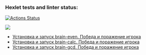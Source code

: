 ### Hexlet tests and linter status:
[![Actions Status](https://github.com/StanislavOkopnyi/python-project-49/workflows/hexlet-check/badge.svg)](https://github.com/StanislavOkopnyi/python-project-49/actions)

<a href="https://codeclimate.com/github/StanislavOkopnyi/python-project-49/maintainability"><img src="https://api.codeclimate.com/v1/badges/d6d71bf38d4aa1f89148/maintainability" /></a>


* [Установка и запуск brain-even. Победа и поражение игрока](https://asciinema.org/a/F7gZxyMC02InzQvbVn56Qzaxs)
* [Установка и запуск brain-calc. Победа и поражение игрока](https://asciinema.org/a/lFb8NMWf06fQncytfOXiK5up0)
* [Установка и запуск brain-gcd. Победа и поражение игрока](https://asciinema.org/a/svYgDqdOvJSXMfMqZUmX0BSWp)

